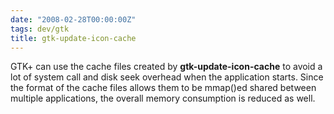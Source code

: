 ```yaml
---
date: "2008-02-28T00:00:00Z"
tags: dev/gtk
title: gtk-update-icon-cache
---
```


GTK+ can use the cache files created by **gtk-update-icon-cache** to avoid a lot of system call and disk
seek overhead when the application starts. Since the format of the cache files allows them to be
mmap()ed shared between multiple applications, the overall memory consumption is reduced as well.
 

